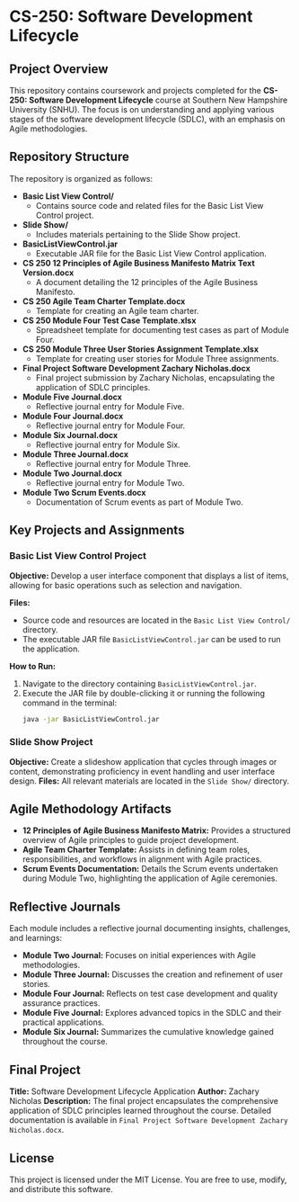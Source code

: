 # CS-250: Software Development Lifecycle

## Project Overview

This repository contains coursework and projects completed for the **CS-250: Software Development Lifecycle** course at Southern New Hampshire University (SNHU). The focus is on understanding and applying various stages of the software development lifecycle (SDLC), with an emphasis on Agile methodologies.

## Repository Structure

The repository is organized as follows:

- **Basic List View Control/**
  - Contains source code and related files for the Basic List View Control project.
- **Slide Show/**
  - Includes materials pertaining to the Slide Show project.
- **BasicListViewControl.jar**
  - Executable JAR file for the Basic List View Control application.
- **CS 250 12 Principles of Agile Business Manifesto Matrix Text Version.docx**
  - A document detailing the 12 principles of the Agile Business Manifesto.
- **CS 250 Agile Team Charter Template.docx**
  - Template for creating an Agile team charter.
- **CS 250 Module Four Test Case Template.xlsx**
  - Spreadsheet template for documenting test cases as part of Module Four.
- **CS 250 Module Three User Stories Assignment Template.xlsx**
  - Template for creating user stories for Module Three assignments.
- **Final Project Software Development Zachary Nicholas.docx**
  - Final project submission by Zachary Nicholas, encapsulating the application of SDLC principles.
- **Module Five Journal.docx**
  - Reflective journal entry for Module Five.
- **Module Four Journal.docx**
  - Reflective journal entry for Module Four.
- **Module Six Journal.docx**
  - Reflective journal entry for Module Six.
- **Module Three Journal.docx**
  - Reflective journal entry for Module Three.
- **Module Two Journal.docx**
  - Reflective journal entry for Module Two.
- **Module Two Scrum Events.docx**
  - Documentation of Scrum events as part of Module Two.

## Key Projects and Assignments

### Basic List View Control Project

**Objective:** Develop a user interface component that displays a list of items, allowing for basic operations such as selection and navigation.

**Files:**
- Source code and resources are located in the `Basic List View Control/` directory.
- The executable JAR file `BasicListViewControl.jar` can be used to run the application.

**How to Run:**
1. Navigate to the directory containing `BasicListViewControl.jar`.
2. Execute the JAR file by double-clicking it or running the following command in the terminal:
   ```bash
   java -jar BasicListViewControl.jar

### Slide Show Project
**Objective:** Create a slideshow application that cycles through images or content, demonstrating proficiency in event handling and user interface design.
**Files:** All relevant materials are located in the  `Slide Show/` directory.

## Agile Methodology Artifacts
* **12 Principles of Agile Business Manifesto Matrix:** Provides a structured overview of Agile principles to guide project development.
* **Agile Team Charter Template:** Assists in defining team roles, responsibilities, and workflows in alignment with Agile practices.
* **Scrum Events Documentation:** Details the Scrum events undertaken during Module Two, highlighting the application of Agile ceremonies.

## Reflective Journals
Each module includes a reflective journal documenting insights, challenges, and learnings:
* **Module Two Journal:** Focuses on initial experiences with Agile methodologies.
* **Module Three Journal:** Discusses the creation and refinement of user stories.
* **Module Four Journal:** Reflects on test case development and quality assurance practices.
* **Module Five Journal:** Explores advanced topics in the SDLC and their practical applications.
* **Module Six Journal:** Summarizes the cumulative knowledge gained throughout the course.

## Final Project
**Title:** Software Development Lifecycle Application
**Author:** Zachary Nicholas
**Description:** The final project encapsulates the comprehensive application of SDLC principles learned throughout the course. Detailed documentation is available in `Final Project Software Development Zachary Nicholas.docx`.

## License
This project is licensed under the MIT License. You are free to use, modify, and distribute this software.
